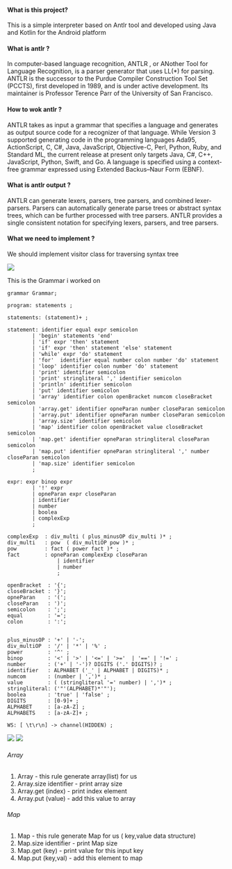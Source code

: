 #### What is this project?

This is a simple interpreter based on Antlr tool and developed using Java and Kotlin for the Android platform

#### What is antlr ?

In computer-based language recognition, ANTLR , or ANother Tool for Language Recognition, is a parser
generator that uses LL(*) for parsing. ANTLR is the successor to the Purdue Compiler Construction Tool
Set (PCCTS), first developed in 1989, and is under active development. Its maintainer is Professor
Terence Parr of the University of San Francisco.

#### How to wok antlr ?

ANTLR takes as input a grammar that specifies a language and generates as output source code for a
recognizer of that language. While Version 3 supported generating code in the programming languages
Ada95, ActionScript, C, C#, Java, JavaScript, Objective-C, Perl, Python, Ruby, and Standard ML, the
current release at present only targets Java, C#, C++, JavaScript, Python, Swift, and Go. A language is
specified using a context-free grammar expressed using Extended Backus–Naur Form (EBNF).

#### What is antlr output ?

ANTLR can generate lexers, parsers, tree parsers, and combined lexer-parsers. Parsers can automatically
generate parse trees or abstract syntax trees, which can be further processed with tree parsers. ANTLR
provides a single consistent notation for specifying lexers, parsers, and tree parsers.

#### What we need to implement ?

We should implement visitor class for traversing syntax tree

![](https://github.com/pouyarezaei/simpleinterpreter/blob/master/visitor.png)

This is the Grammar i worked on

```g4
grammar Grammar;

program: statements ;

statements: (statement)+ ;

statement: identifier equal expr semicolon                                			
        | 'begin' statements 'end'                              				        
        | 'if' expr 'then' statement                        	  			            
        | 'if' expr 'then' statement 'else' statement          		                	
        | 'while' expr 'do' statement                                          			
        | 'for'  identifier equal number colon number 'do' statement 	                
        | 'loop' identifier colon number 'do' statement	                                
        | 'print' identifier semicolon                                 					
        | 'print' stringliteral ',' identifier semicolon                                
        | 'println' identifier semicolon                                 			    
        | 'put' identifier semicolon                                                    
        | 'array' identifier colon openBracket numcom closeBracket semicolon            
        | 'array.get' identifier opneParan number closeParan semicolon                  
        | 'array.put' identifier opneParan number closeParan semicolon                  
        | 'array.size' identifier semicolon                                             
        | 'map' identifier colon openBracket value closeBracket semicolon               
        | 'map.get' identifier opneParan stringliteral closeParan semicolon             
        | 'map.put' identifier opneParan stringliteral ',' number closeParan semicolon  
        | 'map.size' identifier semicolon                                               
        ;

expr: expr binop expr                                            	
		| '!' expr                                                  
		| opneParan expr closeParan                                 
		| identifier                                                
		| number                                                   
		| boolea                                                    
		| complexExp 							 					
		;

complexExp	: div_multi ( plus_minusOP div_multi )* ;
div_multi	: pow  ( div_multiOP pow )* ;
pow 		: fact ( power fact )* ;
fact		: opneParan complexExp closeParan						 
				| identifier										 
				| number											 
				;

openBracket	 : '{';
closeBracket : '}';
opneParan	 : '(';
closeParan	 : ')';
semicolon	 : ';';
equal 		 : '=';
colon 		 : ':';


plus_minusOP : '+' | '-';
div_multiOP  : '/' | '*' | '%' ;
power		 : '^' ;
binop 		 : '<' | '>' | '<=' | '>='  | '==' | '!=' ;
number 		 : ('+' | '-')? DIGITS ('.' DIGITS)? ;
identifier 	 : ALPHABET ('_' | ALPHABET | DIGITS)* ;
numcom       : (number | ',')* ;
value        : ( (stringliteral '=' number) | ',')* ;
stringliteral: ('"'(ALPHABET)*'"');
boolea 		 : 'true' | 'false' ;
DIGITS 		 : [0-9]+ ;
ALPHABET 	 : [a-zA-Z] ;
ALPHABETS	 : [a-zA-Z]+ ;

WS: [ \t\r\n] -> channel(HIDDEN) ;
```
![](https://github.com/pouyarezaei/simpleinterpreter/blob/master/loop-if.gif) ![](https://github.com/pouyarezaei/simpleinterpreter/blob/master/map-array.gif)

###### Array

1. Array - this rule generate array(list) for us
2. Array.size identifier - print array size
3. Array.get (index) - print index element
4. Array.put (value) - add this value to array

###### Map

1. Map - this rule generate Map for us ( key,value data structure) 
2. Map.size identifier - print Map size
3. Map.get (key) - print value for this input key
4. Map.put (key,val) - add this element to map

